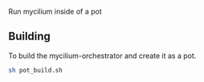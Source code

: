 Run mycilium inside of a pot

## Building

To build the mycilium-orchestrator and create it as a pot.

```sh
sh pot_build.sh
```
